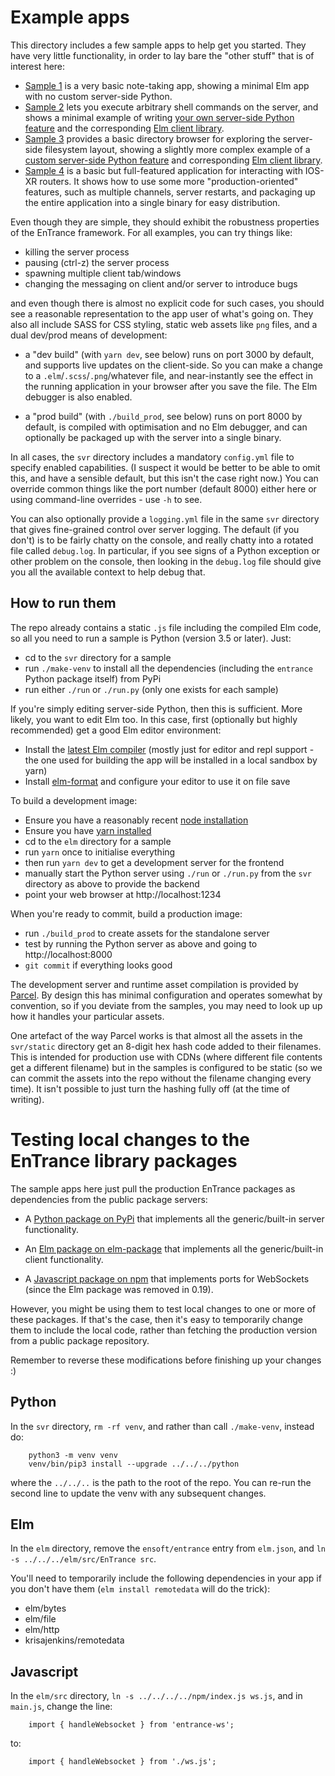 # Example apps

This directory includes a few sample apps to help get you started. They have
very little functionality, in order to lay bare the "other stuff" that is of
interest here:

 - [Sample 1](1_notes) is a very basic note-taking app, showing a minimal Elm
   app with no custom server-side Python.
 - [Sample 2](2_shell) lets you execute arbitrary shell commands on the server,
   and shows a minimal example of writing [your own server-side Python
   feature](2_shell/svr/run.py) and the corresponding [Elm client
   library](2_shell/elm/src/InsecureShell.elm).
 - [Sample 3](3_browser) provides a basic directory browser for exploring the
   server-side filesystem layout, showing a slightly more complex example of a
   [custom server-side Python feature](3_browser/svr/run.py) and corresponding
   [Elm client library](3_browser/elm/src/ReadDir.elm).
 - [Sample 4](4_router_simple) is a basic but full-featured application for
   interacting with IOS-XR routers. It shows how to use some more
   "production-oriented" features, such as multiple channels, server restarts,
   and packaging up the entire application into a single binary for easy
   distribution.

Even though they are simple, they should exhibit the robustness properties of
the EnTrance framework. For all examples, you can try things like:

 - killing the server process
 - pausing (ctrl-z) the server process
 - spawning multiple client tab/windows
 - changing the messaging on client and/or server to introduce bugs

and even though there is almost no explicit code for such cases, you should see
a reasonable representation to the app user of what's going on. They also all
include SASS for CSS styling, static web assets like `png` files, and a dual
dev/prod means of development:

- a "dev build" (with `yarn dev`, see below) runs on port 3000 by default, and
  supports live updates on the client-side. So you can make a change to a
  `.elm`/`.scss`/`.png`/whatever file, and near-instantly see the effect in the
  running application in your browser after you save the file. The Elm debugger
  is also enabled.

- a "prod build" (with `./build_prod`, see below) runs on port 8000 by default,
  is compiled with optimisation and no Elm debugger, and can optionally be
  packaged up with the server into a single binary.

In all cases, the `svr` directory includes a mandatory `config.yml` file to
specify enabled capabilities. (I suspect it would be better to be able to omit
this, and have a sensible default, but this isn't the case right now.) You can
override common things like the port number (default 8000) either here or using
command-line overrides - use `-h` to see.

You can also optionally provide a `logging.yml` file in the same `svr`
directory that gives fine-grained control over server logging. The default (if
you don't) is to be fairly chatty on the console, and really chatty into a
rotated file called `debug.log`. In particular, if you see signs of a Python
exception or other problem on the console, then looking in the `debug.log` file
should give you all the available context to help debug that.

## How to run them

The repo already contains a static `.js` file including the compiled Elm code,
so all you need to run a sample is Python (version 3.5 or later). Just:

 - cd to the `svr` directory for a sample
 - run `./make-venv` to install all the dependencies (including the `entrance`
   Python package itself) from PyPi
 - run either `./run` or `./run.py` (only one exists for each sample)

If you're simply editing server-side Python, then this is sufficient. More
likely, you want to edit Elm too. In this case, first (optionally but highly
recommended) get a good Elm editor environment:

- Install the [latest Elm compiler](https://guide.elm-lang.org/install.html)
  (mostly just for editor and repl support - the one used for building the app
  will be installed in a local sandbox by yarn)
- Install [elm-format](https://github.com/avh4/elm-format/releases/) and
  configure your editor to use it on file save

To build a development image:

- Ensure you have a reasonably recent
  [node installation](https://nodejs.org/en/download/)
- Ensure you have [yarn installed](https://yarnpkg.com/lang/en/docs/install/)
- cd to the `elm` directory for a sample
- run `yarn` once to initialise everything
- then run `yarn dev` to get a development server for the frontend
- manually start the Python server using `./run` or `./run.py` from the
  `svr` directory as above to provide the backend
- point your web browser at http://localhost:1234

When you're ready to commit, build a production image:

- run `./build_prod` to create assets for the standalone server
- test by running the Python server as above and going to http://localhost:8000
- `git commit` if everything looks good

The development server and runtime asset compilation is provided by
[Parcel](https://parceljs.org). By design this has minimal configuration and
operates somewhat by convention, so if you deviate from the samples, you may
need to look up up how it handles your particular assets.

One artefact of the way Parcel works is that almost all the assets in the
`svr/static` directory get an 8-digit hex hash code added to their filenames.
This is intended for production use with CDNs (where different file contents
get a different filename) but in the samples is configured to be static (so we
can commit the assets into the repo without the filename changing every time).
It isn't possible to just turn the hashing fully off (at the time of writing).


# Testing local changes to the EnTrance library packages

The sample apps here just pull the production EnTrance packages as dependencies
from the public package servers:

 * A [Python package on PyPi](https://pypi.org/project/entrance/) that
   implements all the generic/built-in server functionality.

 * An [Elm package on elm-package](https://package.elm-lang.org/packages/ensoft/entrance/latest/)
   that implements all the generic/built-in client functionality.

 * A [Javascript package on npm](https://www.npmjs.com/package/entrance-ws)
   that implements ports for WebSockets (since the Elm package was removed
   in 0.19).

However, you might be using them to test local changes to one or more of these
packages. If that's the case, then it's easy to temporarily change them to
include the local code, rather than fetching the production version from a
public package repository.

Remember to reverse these modifications before finishing up your changes :)

## Python

In the `svr` directory, `rm -rf venv`, and rather than call `./make-venv`,
instead do:

        python3 -m venv venv
        venv/bin/pip3 install --upgrade ../../../python

where the `../../..` is the path to the root of the repo. You can re-run the
second line to update the venv with any subsequent changes.

## Elm

In the `elm` directory, remove the `ensoft/entrance` entry from `elm.json`, and
`ln -s ../../../elm/src/EnTrance src`.

You'll need to temporarily include the following dependencies in your app if
you don't have them (`elm install remotedata` will do the trick):

  - elm/bytes
  - elm/file
  - elm/http
  - krisajenkins/remotedata

## Javascript

In the `elm/src` directory, `ln -s ../../../../npm/index.js ws.js`, and in
`main.js`, change the line:

        import { handleWebsocket } from 'entrance-ws';

to:

        import { handleWebsocket } from './ws.js';
